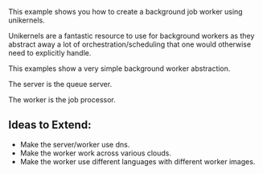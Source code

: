 This example shows you how to create a background job worker using
unikernels.

Unikernels are a fantastic resource to use for background workers as
they abstract away a lot of orchestration/scheduling that one would
otherwise need to explicitly handle.

This examples show a very simple background worker abstraction.

The server is the queue server.

The worker is the job processor.

Ideas to Extend:
---------------------

* Make the server/worker use dns.
* Make the worker work across various clouds.
* Make the worker use different languages with different worker images.
